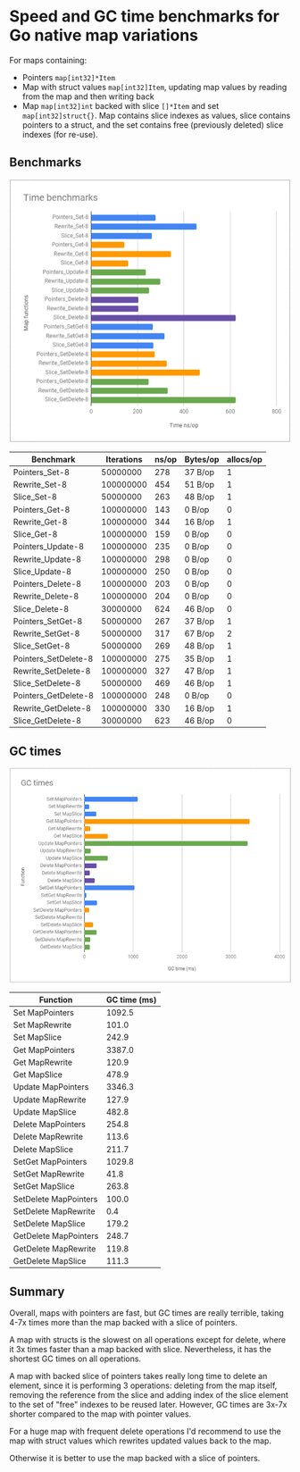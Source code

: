 # Speed and GC time benchmarks for Go native map variations
For maps containing:

- Pointers `map[int32]*Item`
- Map with struct values `map[int32]Item`, updating map values by reading from the map and then writing back
- Map `map[int32]int` backed with slice `[]*Item` and set `map[int32]struct{}`. Map contains slice indexes as values, slice contains pointers to a struct, and the set contains free (previously deleted) slice indexes (for re-use).

## Benchmarks

![](images/bench.png)

|Benchmark|Iterations|ns/op|Bytes/op|allocs/op|
|---------|----------|-------|--------|---------|
|Pointers_Set-8|50000000 |278 |37 B/op|1 |
|Rewrite_Set-8|100000000|454 |51 B/op|1 |
|Slice_Set-8|50000000 |263 |48 B/op|1 |
|Pointers_Get-8|100000000|143 |0 B/op|0 |
|Rewrite_Get-8|100000000|344 |16 B/op|1 |
|Slice_Get-8|100000000|159 |0 B/op|0 |
|Pointers_Update-8|100000000|235 |0 B/op|0 |
|Rewrite_Update-8|100000000|298 |0 B/op|0 |
|Slice_Update-8|100000000|250 |0 B/op|0 |
|Pointers_Delete-8|100000000|203 |0 B/op|0 |
|Rewrite_Delete-8|100000000|204 |0 B/op|0 |
|Slice_Delete-8|30000000 |624 |46 B/op|0 |
|Pointers_SetGet-8|50000000 |267 |37 B/op|1 |
|Rewrite_SetGet-8|50000000 |317 |67 B/op|2 |
|Slice_SetGet-8|50000000 |269 |48 B/op|1 |
|Pointers_SetDelete-8|100000000|275 |35 B/op|1 |
|Rewrite_SetDelete-8|100000000|327 |47 B/op|1 |
|Slice_SetDelete-8|50000000 |469 |46 B/op|1 |
|Pointers_GetDelete-8|100000000|248 |0 B/op|0 |
|Rewrite_GetDelete-8|100000000|330 |16 B/op|1 |
|Slice_GetDelete-8|30000000 |623 |46 B/op|0 |

## GC times

![](images/gc.png)

|Function|GC time (ms)|
|--------|------------|
|Set MapPointers |1092.5|
|Set MapRewrite |101.0|
|Set MapSlice |242.9|
|Get MapPointers |3387.0|
|Get MapRewrite |120.9|
|Get MapSlice |478.9|
|Update MapPointers |3346.3|
|Update MapRewrite |127.9|
|Update MapSlice |482.8|
|Delete MapPointers |254.8|
|Delete MapRewrite |113.6|
|Delete MapSlice |211.7|
|SetGet MapPointers |1029.8|
|SetGet MapRewrite |41.8|
|SetGet MapSlice |263.8|
|SetDelete MapPointers |100.0|
|SetDelete MapRewrite |0.4|
|SetDelete MapSlice |179.2|
|GetDelete MapPointers |248.7|
|GetDelete MapRewrite |119.8|
|GetDelete MapSlice |111.3|

## Summary
Overall, maps with pointers are fast, but GC times are really terrible, taking 4-7x times more than the map backed with a slice of pointers.

A map with structs is the slowest on all operations except for delete, where it 3x times faster than a map backed with slice. Nevertheless, it has the shortest GC times on all operations.

A map with backed slice of pointers takes really long time to delete an element, since it is performing 3 operations: deleting from the map itself, removing the reference from the slice and adding index of the slice element to the set of "free" indexes to be reused later. However, GC times are 3x-7x shorter compared to the map with pointer values.

For a huge map with frequent delete operations I'd recommend to use the map with struct values which rewrites updated values back to the map.

Otherwise it is better to use the map backed with a slice of pointers.


